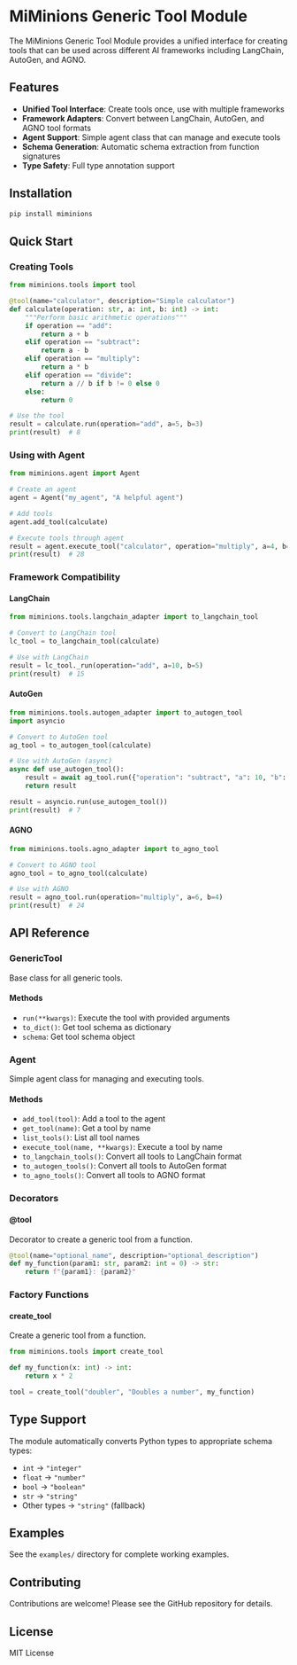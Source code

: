 # MiMinions Generic Tool Module

The MiMinions Generic Tool Module provides a unified interface for creating tools that can be used across different AI frameworks including LangChain, AutoGen, and AGNO.

## Features

- **Unified Tool Interface**: Create tools once, use with multiple frameworks
- **Framework Adapters**: Convert between LangChain, AutoGen, and AGNO tool formats
- **Agent Support**: Simple agent class that can manage and execute tools
- **Schema Generation**: Automatic schema extraction from function signatures
- **Type Safety**: Full type annotation support

## Installation

```bash
pip install miminions
```

## Quick Start

### Creating Tools

```python
from miminions.tools import tool

@tool(name="calculator", description="Simple calculator")
def calculate(operation: str, a: int, b: int) -> int:
    """Perform basic arithmetic operations"""
    if operation == "add":
        return a + b
    elif operation == "subtract":
        return a - b
    elif operation == "multiply":
        return a * b
    elif operation == "divide":
        return a // b if b != 0 else 0
    else:
        return 0

# Use the tool
result = calculate.run(operation="add", a=5, b=3)
print(result)  # 8
```

### Using with Agent

```python
from miminions.agent import Agent

# Create an agent
agent = Agent("my_agent", "A helpful agent")

# Add tools
agent.add_tool(calculate)

# Execute tools through agent
result = agent.execute_tool("calculator", operation="multiply", a=4, b=7)
print(result)  # 28
```

### Framework Compatibility

#### LangChain

```python
from miminions.tools.langchain_adapter import to_langchain_tool

# Convert to LangChain tool
lc_tool = to_langchain_tool(calculate)

# Use with LangChain
result = lc_tool._run(operation="add", a=10, b=5)
print(result)  # 15
```

#### AutoGen

```python
from miminions.tools.autogen_adapter import to_autogen_tool
import asyncio

# Convert to AutoGen tool
ag_tool = to_autogen_tool(calculate)

# Use with AutoGen (async)
async def use_autogen_tool():
    result = await ag_tool.run({"operation": "subtract", "a": 10, "b": 3})
    return result

result = asyncio.run(use_autogen_tool())
print(result)  # 7
```

#### AGNO

```python
from miminions.tools.agno_adapter import to_agno_tool

# Convert to AGNO tool
agno_tool = to_agno_tool(calculate)

# Use with AGNO
result = agno_tool.run(operation="multiply", a=6, b=4)
print(result)  # 24
```

## API Reference

### GenericTool

Base class for all generic tools.

#### Methods

- `run(**kwargs)`: Execute the tool with provided arguments
- `to_dict()`: Get tool schema as dictionary
- `schema`: Get tool schema object

### Agent

Simple agent class for managing and executing tools.

#### Methods

- `add_tool(tool)`: Add a tool to the agent
- `get_tool(name)`: Get a tool by name
- `list_tools()`: List all tool names
- `execute_tool(name, **kwargs)`: Execute a tool by name
- `to_langchain_tools()`: Convert all tools to LangChain format
- `to_autogen_tools()`: Convert all tools to AutoGen format
- `to_agno_tools()`: Convert all tools to AGNO format

### Decorators

#### @tool

Decorator to create a generic tool from a function.

```python
@tool(name="optional_name", description="optional_description")
def my_function(param1: str, param2: int = 0) -> str:
    return f"{param1}: {param2}"
```

### Factory Functions

#### create_tool

Create a generic tool from a function.

```python
from miminions.tools import create_tool

def my_function(x: int) -> int:
    return x * 2

tool = create_tool("doubler", "Doubles a number", my_function)
```

## Type Support

The module automatically converts Python types to appropriate schema types:

- `int` → `"integer"`
- `float` → `"number"`
- `bool` → `"boolean"`
- `str` → `"string"`
- Other types → `"string"` (fallback)

## Examples

See the `examples/` directory for complete working examples.

## Contributing

Contributions are welcome! Please see the GitHub repository for details.

## License

MIT License